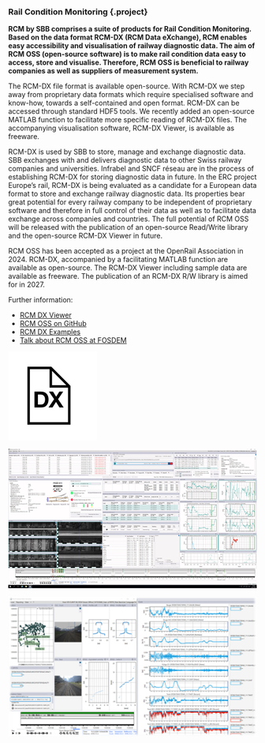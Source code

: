 ### Rail Condition Monitoring {.project}

**RCM by SBB comprises a suite of products for Rail Condition Monitoring. Based on the data format RCM-DX (RCM Data eXchange), RCM enables easy accessibility and visualisation of railway diagnostic data. The aim of RCM OSS (open-source software) is to make rail condition data easy to access, store and visualise. Therefore, RCM OSS is beneficial to railway companies as well as suppliers of measurement system.**

The RCM-DX file format is available open-source. With RCM-DX we step away from proprietary data formats which require specialised software and know-how, towards a self-contained and open format. RCM-DX can be accessed through standard HDF5 tools. We recently added an open-source MATLAB function to facilitate more specific reading of RCM-DX files. The accompanying visualisation software, RCM-DX Viewer, is available as freeware.

RCM-DX is used by SBB to store, manage and exchange diagnostic data. SBB exchanges with and delivers diagnostic data to other Swiss railway companies and universities. Infrabel and SNCF réseau are in the process of establishing RCM-DX for storing diagnostic data in future.
In the ERC project Europe’s rail, RCM-DX is being evaluated as a candidate for a European data format to store and exchange railway diagnostic data. Its properties bear great potential for every railway company to be independent of proprietary software and therefore in full control of their data as well as to facilitate data exchange across companies and countries. The full potential of RCM OSS will be released with the publication of an open-source Read/Write library and the open-source RCM-DX Viewer in future.

RCM OSS has been accepted as a project at the OpenRail Association in 2024. RCM-DX, accompanied by a facilitating MATLAB function are available as open-source. The RCM-DX Viewer including sample data are available as freeware. The publication of an RCM-DX R/W library is aimed for in 2027.

Further information:

* [RCM DX Viewer](https://bahninfrastruktur.sbb.ch/en/products-and-services/bahninformatiksysteme/anlagenmanagement/rail-condition-monitoring.html)
* [RCM OSS on GitHub](https://github.com/OpenRailAssociation/rcm-dx)
* [RCM DX Examples](https://github.com/OpenRailAssociation/rcm-dx-examples)
* [Talk about RCM OSS at FOSDEM](https://archive.fosdem.org/2023/schedule/event/rot_rcmdx/)

![RCM DX Logo](images/rcm-dx-logo.png)

![RCM DX Viewer 1](images/RCM_Viewer_View.png)

![RCM DX Viewer 2](images/rcm_viewer.png)
